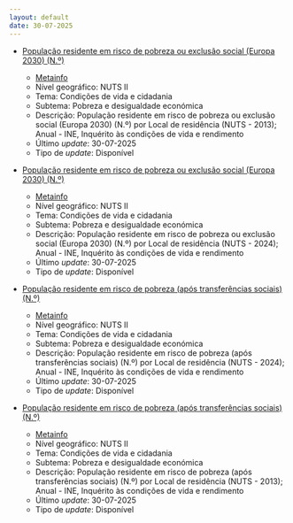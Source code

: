 ```yaml
---
layout: default
date: 30-07-2025
---
```

* [População residente em risco de pobreza ou exclusão social (Europa 2030) (N.º)](https://www.ine.pt/xportal/xmain?xpid=INE&xpgid=ine_indicadores&indOcorrCod=0014531&contexto=bd&selTab=tab2)
  * [Metainfo](https://www.ine.pt/bddXplorer/htdocs/minfo.jsp?var_cd=0014531&lingua=PT)
  * Nível geográfico: NUTS II
  * Tema: Condições de vida e cidadania
  * Subtema: Pobreza e desigualdade económica
  * Descrição: População residente em risco de pobreza ou exclusão social (Europa 2030) (N.º) por Local de residência (NUTS - 2013); Anual - INE, Inquérito às condições de vida e rendimento
  * Último _update_: 30-07-2025
  * Tipo de _update_: Disponível

* [População residente em risco de pobreza ou exclusão social (Europa 2030) (N.º)](https://www.ine.pt/xportal/xmain?xpid=INE&xpgid=ine_indicadores&indOcorrCod=0014528&contexto=bd&selTab=tab2)
  * [Metainfo](https://www.ine.pt/bddXplorer/htdocs/minfo.jsp?var_cd=0014528&lingua=PT)
  * Nível geográfico: NUTS II
  * Tema: Condições de vida e cidadania
  * Subtema: Pobreza e desigualdade económica
  * Descrição: População residente em risco de pobreza ou exclusão social (Europa 2030) (N.º) por Local de residência (NUTS - 2024); Anual - INE, Inquérito às condições de vida e rendimento
  * Último _update_: 30-07-2025
  * Tipo de _update_: Disponível

* [População residente em risco de pobreza (após transferências sociais) (N.º)](https://www.ine.pt/xportal/xmain?xpid=INE&xpgid=ine_indicadores&indOcorrCod=0014529&contexto=bd&selTab=tab2)
  * [Metainfo](https://www.ine.pt/bddXplorer/htdocs/minfo.jsp?var_cd=0014529&lingua=PT)
  * Nível geográfico: NUTS II
  * Tema: Condições de vida e cidadania
  * Subtema: Pobreza e desigualdade económica
  * Descrição: População residente em risco de pobreza (após transferências sociais) (N.º) por Local de residência (NUTS - 2024); Anual - INE, Inquérito às condições de vida e rendimento
  * Último _update_: 30-07-2025
  * Tipo de _update_: Disponível

* [População residente em risco de pobreza (após transferências sociais) (N.º)](https://www.ine.pt/xportal/xmain?xpid=INE&xpgid=ine_indicadores&indOcorrCod=0014530&contexto=bd&selTab=tab2)
  * [Metainfo](https://www.ine.pt/bddXplorer/htdocs/minfo.jsp?var_cd=0014530&lingua=PT)
  * Nível geográfico: NUTS II
  * Tema: Condições de vida e cidadania
  * Subtema: Pobreza e desigualdade económica
  * Descrição: População residente em risco de pobreza (após transferências sociais) (N.º) por Local de residência (NUTS - 2013); Anual - INE, Inquérito às condições de vida e rendimento
  * Último _update_: 30-07-2025
  * Tipo de _update_: Disponível

